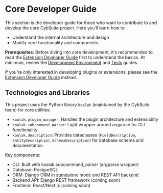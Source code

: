 # Core Developer Guide

This section is the developer guide for those who want to contribute to and develop the core CybSuite project. Here you'll learn how to:

- Understand the internal architecture and design
- Modify core functionality and components

**Prerequisites**: Before diving into core development, it's recommended to read the [Extension Developer Guide](../dev_extension/introduction.md) first to understand the basics. At minimum, review the [Development Environment](../dev_extension/dev_environment.md) and [Tests](../dev_extension/tests.md) guides.

If you're only interested in developing plugins or extensions, please see the [Extension Developer Guide](../dev_extension/introduction.md) instead.


## Technologies and Libraries

This project uses the Python library `koalak` (maintained by the CybSuite team) for core utilities:

- `koalak.plugin_manager`: Handles the plugin architecture and extensibility
- `koalak.subcommand_parser`: Light wrapper around argparse for CLI functionality
- `koalak.description`: Provides dataclasses (`FieldDescription`, `EntityDescription`, `SchemaDescription`) for database schema and documentation

Key components:

- CLI: Built with koalak.subcommand_parser (argparse wrapper)
- Database: PostgreSQL
- ORM: Django ORM in standalone mode and REST API backend
- Backend API: Django REST framework (coming soon)
- Frontend: React/Next.js (coming soon)
